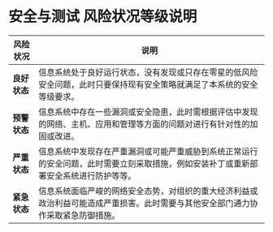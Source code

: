 # 安全与测试 风险状况等级说明

| 风险状况 | 说明 |
| --- | --- |
| **良好状态** | 信息系统处于良好运行状态，没有发现或只存在零星的低风险安全问题，此时只要保持现有安全策略就满足了本系统的安全等级要求。|
| **预警状态** | 信息系统中存在一些漏洞或安全隐患，此时需根据评估中发现的网络、主机、应用和管理等方面的问题对进行有针对性的加固或改进。|
| **严重状态** | 信息系统中发现存在严重漏洞或可能严重威胁到系统正常运行的安全问题，此时需要立刻采取措施，例如安装补丁或重新部署安全系统进行防护等等。|
| **紧急状态** | 信息系统面临严峻的网络安全态势，对组织的重大经济利益或政治利益可能造成严重损害。此时需要与其他安全部门通力协作采取紧急防御措施。|
